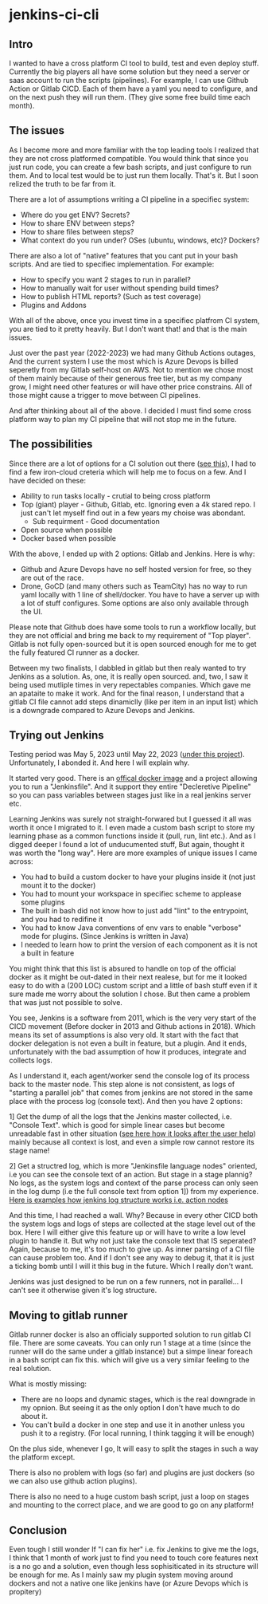 # jenkins-ci-cli

## Intro

I wanted to have a cross platform CI tool to build, test and even deploy stuff.
Currently the big players all have some solution but they need a server or saas account to run the scripts (pipelines).
For example, I can use Github Action or Gitlab CICD. Each of them have a yaml you need to configure, and on the next push they will run them. (They give some free build time each month).

## The issues

As I become more and more familiar with the top leading tools I realized that they are not cross platformed compatible. You would think that since you just run code, you can create a few
bash scripts, and just configure to run them. And to local test would be to just run them locally. That's it. But I soon relized the truth to be far from it.

There are a lot of assumptions writing a CI pipeline in a specifiec system:
* Where do you get ENV? Secrets?
* How to share ENV between steps?
* How to share files between steps?
* What context do you run under? OSes (ubuntu, windows, etc)? Dockers?

There are also a lot of "native" features that you cant put in your bash scripts. And are tied to specifiec implementation. For example:
* How to specify you want 2 stages to run in parallel?
* How to manually wait for user without spending build times?
* How to publish HTML reports? (Such as test coverage)
* Plugins and Addons

With all of the above, once you invest time in a specifiec platfrom CI system, you are tied to it pretty heavily.
But I don't want that! and that is the main issues.

Just over the past year (2022-2023) we had many Github Actions outages, And the current system I use the most which is Azure Devops is billed
seperetly from my Gitlab self-host on AWS. Not to mention we chose most of them mainly because of their generous free tier, but as my company grow, I might need other features or
will have other price constrains. All of those might cause a trigger to move between CI pipelines.

And after thinking about all of the above. I decided I must find some cross platform way to plan my CI pipeline that will not stop me in the future.

## The possibilities

Since there are a lot of options for a CI solution out there ([see this](https://github.com/ligurio/awesome-ci)), I had to find a few iron-cloud creteria which will help me to focus on a few.
And I have decided on these:

* Ability to run tasks locally - crutial to being cross platform
* Top (giant) player - Github, Gitlab, etc. Ignoring even a 4k stared repo. I just can't let myself find out in a few years my choise was abondant. 
  * Sub requirment - Good documentation
* Open source when possible
* Docker based when possible

With the above, I ended up with 2 options: Gitlab and Jenkins. Here is why:

* Github and Azure Devops have no self hosted version for free, so they are out of the race.
* Drone, GoCD (and many others such as TeamCity) has no way to run yaml locally with 1 line of shell/docker. You have to have a server up with a lot of stuff configures. Some options are also only available through the UI.

Please note that Github does have some tools to run a workflow locally, but they are not official and bring me back to my requirement of "Top player". 
Gitlab is not fully open-sourced but it is open sourced enough for me to get the fully featured CI runner as a docker.

Between my two finalists, I dabbled in gitlab but then realy wanted to try Jenkins as a solution. As, one, it is really open sourced. and, two, I saw it being used mutliple times in very repectables companies. 
Which gave me an apataite to make it work. And for the final reason, I understand that a gitlab CI file cannot add steps dinamiclly (like per item in an input list) which is a downgrade compared to Azure Devops and Jenkins.

## Trying out Jenkins

Testing period was May 5, 2023 until May 22, 2023 ([under this project](https://github.com/yonixw/LivestreamDockerRecorder)). Unfortunately, I abonded it. And here I will explain why.

It started very good. There is an [offical docker image](https://github.com/jenkinsci/jenkinsfile-runner) and a project allowing you to run a "Jenkinsfile". And it support they entire "Decleretive Pipeline" so you can pass variables
between stages just like in a real jenkins server etc.

Learning Jenkins was surely not straight-forwared but I guessed it all was worth it once I migrated to it. I even made a custom bash script to store my learning phase as a common functions inside it (pull, run, lint etc.).
And as I digged deeper I found a lot of unducumented stuff, But again, thought it was worth the "long way". Here are more examples of unique issues I came across:

* You had to build a custom docker to have your plugins inside it (not just mount it to the docker)
* You had to mount your workspace in specifiec scheme to applease some plugins
* The built in bash did not know how to just add "lint" to the entrypoint, and you had to redifine it
* You had to know Java conventions of env vars to enable "verbose" mode for plugins. (Since Jenkins is written in Java)
* I needed to learn how to print the version of each component as it is not a built in feature

You might think that this list is absured to handle on top of the official docker as it might be out-dated in their next realese, but for me it looked easy to do with a (200 LOC) custom  script and a little of bash stuff even if it sure made me worry about the solution I chose.
But then came a problem that was just not possible to solve.

You see, Jenkins is a software from 2011, which is the very very start of the CICD movement (Before docker in 2013 and Github actions in 2018). Which means its set of assumptions is also very old. It start with the fact
that docker delegation is not even a built in feature, but a plugin. And it ends, unfortunately with the bad assumption of how it produces, integrate and collects logs.

As I understand it, each agent/worker send the console log of its process back to the master node. This step alone is not consistent, as logs of "starting a parallel job" that comes from jenkins are not stored in the same
place with the process log (console text). And then you have 2 options:

1] Get the dump of all the logs that the Jenkins master collected, i.e. "Console Text". which is good for simple linear cases but become unreadable fast in other situation ([see here how it looks after the user help](https://stackoverflow.com/a/58050883/1997873)) mainly because all context is lost, and even a simple row cannot restore its stage name!

2] Get a structred log, which is more "Jenkinsfile language nodes" oriented, i.e you can see the console text of an action. But stage in a stage plannig? No logs, as the system logs and context of the parse process can only seen in the log dump (i.e the full console text from option 1]) from my experience. [Here is examples how jenkins log structure works i.e. action nodes](https://i.imgur.com/5A1W998.jpg)

And this time, I had reached a wall. Why? Because in every other CICD both the system logs and logs of steps are collected at the stage level out of the box. Here I will either give this feature up or will have to write a low level plugin to handle it. But why
not just take the console text that IS seperated? Again, because to me, it's too much to give up. As inner parsing of a CI file can cause problem too. And if I don't see any way to debug it, that it is just a ticking bomb until I will it this bug
in the future. Which I really don't want.

Jenkins was just designed to be run on a few runners, not in parallel... I can't see it otherwise given it's log structure.

## Moving to gitlab runner

Gitlab runner docker is also an officialy supported solution to run gitlab CI file. There are some caveats. You can only run 1 stage at a time (since the runner will do the same under a gitlab instance) but a simpe linear foreach in a bash script can fix this. which will give us a very similar feeling to the real solution.

What is mostly missing:
* There are no loops and dynamic stages, which is the real downgrade in my opnion. But seeing it as the only option I don't have much to do about it.
* You can't build a docker in one step and use it in another unless you push it to a registry. (For local running, I think tagging it will be enough)

On the plus side, whenever I go, It will easy to split the stages in such a way the platform except.

There is also no problem with logs (so far) and plugins are just dockers (so we can also use github action plugins).

There is also no need to a huge custom bash script, just a loop on stages and mounting to the correct place, and we are good to go on any platform!

## Conclusion

Even tough I still wonder If "I can fix her" i.e. fix Jenkins to give me the logs,  I think that 1 month of work just to find you need to touch core features next is a no go and a solution, even though less sophisiticated in its structure will
be enough for me. As I mainly saw my plugin system moving around dockers and not a native one like jenkins have (or Azure Devops which is propitery)



